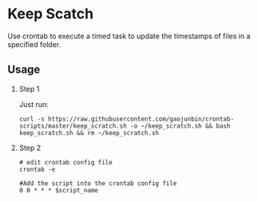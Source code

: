 # Keep Scatch

Use crontab to execute a timed task to update the timestamps of files in a specified folder.

## Usage

1. Step 1

   Just run:

   ```
   curl -s https://raw.githubusercontent.com/gaojunbin/crontab-scripts/master/keep_scratch.sh -o ~/keep_scratch.sh && bash keep_scratch.sh && rm ~/keep_scratch.sh
   ```

2. Step 2

   ```
   # edit crontab config file
   crontab -e
   
   #Add the script into the crontab config file
   0 0 * * * $script_name
   ```

   

